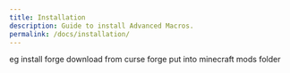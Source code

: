 ```yaml
---
title: Installation
description: Guide to install Advanced Macros.
permalink: /docs/installation/
---
```


eg
install forge
download from curse forge
put into minecraft mods folder
